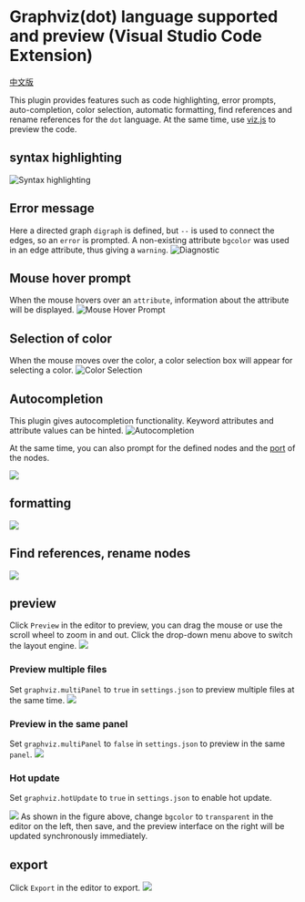 # Graphviz(dot) language supported and preview (Visual Studio Code Extension)
[中文版](README.zh.md)


This plugin provides features such as code highlighting, error prompts, auto-completion, color selection, automatic formatting, find references and rename references for the `dot` language. At the same time, use [viz.js](https://github.com/mdaines/viz.js.git) to preview the code.


## syntax highlighting
![Syntax highlighting](asset/other/highlight.jpg)

## Error message
Here a directed graph `digraph` is defined, but `--` is used to connect the edges, so an `error` is prompted. A non-existing attribute `bgcolor` was used in an edge attribute, thus giving a `warning`.
![Diagnostic](asset/other/diagnostic.gif)

## Mouse hover prompt
When the mouse hovers over an `attribute`, information about the attribute will be displayed.
![Mouse Hover Prompt](asset/other/hover.gif)

## Selection of color
When the mouse moves over the color, a color selection box will appear for selecting a color.
![Color Selection](asset/other/color.gif)

## Autocompletion
This plugin gives autocompletion functionality. Keyword attributes and attribute values can be hinted.
![Autocompletion](asset/other/completion1.gif)

At the same time, you can also prompt for the defined nodes and the [port](https://graphviz.org/doc/info/shapes.html#record-based-note) of the nodes.

![](asset/other/completion2.gif)

## formatting
![](asset/other/formatting.gif)

## Find references, rename nodes
![](asset/other/symbol.gif)

## preview
Click `Preview` in the editor to preview, you can drag the mouse or use the scroll wheel to zoom in and out. Click the drop-down menu above to switch the layout engine.
![](asset/other/preview.gif)

### Preview multiple files
Set `graphviz.multiPanel` to `true` in `settings.json` to preview multiple files at the same time.
![](asset/other/previewmul.gif)
### Preview in the same panel
Set `graphviz.multiPanel` to `false` in `settings.json` to preview in the same `panel`.
![](asset/other/previewuni.gif)
### Hot update
Set `graphviz.hotUpdate` to `true` in `settings.json` to enable hot update.


![](asset/other/hotupdate.gif)
As shown in the figure above, change `bgcolor` to `transparent` in the editor on the left, then save, and the preview interface on the right will be updated synchronously immediately.

## export
Click `Export` in the editor to export.
![](asset/other/export.gif)